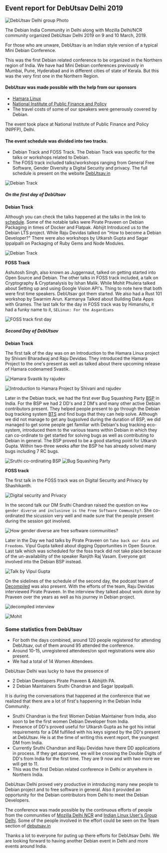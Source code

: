## Event report for DebUtsav Delhi 2019

![DebUtsav Delhi group Photo](/assets/images/debutsavdelhi2019/IMG_2939.JPG)


The Debian India Community in Delhi along with Mozilla Delhi/NCR community
organized DebUtsav Delhi 2019 on 9 and 10 March, 2019.

For those who are unware, DebUtsav is an Indian style version of a typical Mini Debian Conference.

This was the first Debian related conference to be organized in the Northern
region of India. We have had Mini Debian conferences previously in Mumbai, Pune, Hyderabad and in different cities of state of Kerala. But this was the very
first one in the Northern Region.

#### DebUtsav was made possible with the help from our sponsors

- [Hamara Linux](https://www.hamaralinux.org/)
- [National Institute of Public Finance and Policy](https://nipfp.org.in/home-page/)
- The travel costs of some of our speakers were generously covered by Debian.

The event took place at National Institute of Public Finance and Policy (NIPFP),
Delhi.

#### The event schedule was divided into two tracks.
- Debian Track and FOSS Track. The Debian Track was specific for the talks or
  workshops related to Debian.
- The FOSS track included talks/workshops ranging from General Free Software, Gender
Diversity a Digital Security and privacy. The full schedule is present on
the website [DebUtsav.in](https://www.debutsav.in/#schedule)

![Debian Track](/assets/images/debutsavdelhi2019/IMG_2898.JPG)


##### On the first day of DebUtsav
**Debian Track**

Although you can check the talks happened at the talks in the link to
[schedule](https://www.debutsav.in/#schedule). Some of the notable talks were
Pirate Praveen on Debian Packaging in times of Docker and Flatpak. Abhijit
Introduced us to the Debian LTS project. While Raju Devidas talked on "How to
become a Debian Developer?" There were also workshops by Utkarsh Gupta and Sagar Ippalpalli on Packaging of Ruby Gems and Node Modules.

![Debian Track](/assets/images/debutsavdelhi2019/photo_2019-04-02_02-38-57.jpg)

**FOSS Track**

Ashutosh Singh, also known as Juggernaut, talked on getting started into Open
Source and Debian. The other talks in FOSS track included, a talk on
Cryptography & Cryptanalysis by Ishan Malik. While Mohit Phulera talked about
Setting up and using Google Vision API's. Thing to note here that both were
first time speakers. DebUtsav got them started. We also had a Rust 101 workshop by Swarnim Arun. Karmanya Talked about Building Data Apps with Grames. The last talk for the day in FOSS track was by Himanshu, it had a funky name to it,
`SELinux: For the Asgardians`

![FOSS track first day](/assets/images/debutsavdelhi2019/photo_2019-04-02_02-26-38.jpg)

##### Second Day of DebUtsav
**Debian Track**

The first talk of the day was on an Introduction to the Hamara Linux project by
Shivani Bharadwaj and Raju Devidas. They introduced the Hamara Project to the
one's present as well as talked about there upcoming release of Hamara codenamed
Svastik.

![Hamara Svastik by rajudev](/assets/images/debutsavdelhi2019/photo_2019-04-02_02-38-57.jpg)

![Introduction to Hamara Project by Shivani and rajudev](/assets/images/debutsavdelhi2019/photo_2019-04-02_02-41-13.jpg)


Later in the Debian track, we had the first ever Bug Squashing Party
[BSP](https://wiki.debian.org/BSP) in India. For the BSP we had 2 DD's and 2
DM's and many other active Debian contributors present. They helped people
present to go through the Debian bug tracking system
[BTS](https://wiki.debian.org/BTS) and find bugs that they can help solve.
Although we did not manage to get any bugsolved during the duration of BSP, we
did managed to get some people get familiar with Debian's bug tracking
eco-system, introduced them to the various teams within Debian in which they can
co-ordinate to get started for solving bugs as well as contributing to Debian in
general. The BSP proved to be a good starting point for Utkarsh Gupta. Within
two-three weeks after the BSP he has already solved many bugs including 7 RC
bugs.

![Sruthi co-ordinating BSP](/assets/images/debutsavdelhi2019/photo_2019-04-02_02-25-54.jpg "Sruthi co-ordinating BSP")
![Bug Squashing Party ](/assets/images/debutsavdelhi2019/photo_2019-04-02_02-26-08.jpg "Bug Sqashing Party")


**FOSS track**

The first talk in the FOSS track was on Digital Security and Privacy by
Shashikanth. 

![Digital security and Privacy](/assets/images/debutsavdelhi2019/photo_2019-04-02_02-46-12.jpg "Digital security and privacy")

In the second talk our DM Sruthi Chandran raised the question on `How gender diverse and inclusinve is the Free Software Community?`. She
co-ordinated the sicussion very well and made sure that the people present
during the session got involved. 

![How gender diverse are free software communities?](/assets/images/debutsavdelhi2019/photo_2019-04-02_02-26-23.jpg "How gender diverse are free software communities?")


Later in the Day we had talks by Pirate Praveen on `Take back our data and Freedoms`. Vipul Gupta talked about digging
Opportunities in Open Source. Last talk which was scheduled for the foss track
did not take place because of the un-availability of the speaker Ranjith Raj
Vasam. Everyone got involved into the Debian BSP instead.

![Talk by Vipul Gupta](/assets/images/debutsavdelhi2019/photo_2019-04-02_02-26-17.jpg "Digging opportunities in Open Source")


On the sidelines of the schedule of the second day, the podcast team of
[Decompiled](https://decompiled.in/) was also present. With the efforts of the
team, Raju Devidas interviewed Pirate Praveen. In the interview they talked
about work done by Praveen over the years as well as his journey in Debian
project.

![decompiled interview](/assets/images/debutsavdelhi2019/photo_2019-04-02_02-26-13.jpg "Interview of Praveen by Decompiled.in podcast")


![Mohit](/assets/images/debutsavdelhi2019/photo_2019-04-02_02-26-35.jpg "Mohit from decompiled.in")

### Some statistics from DebUtsav

- For both the days combined, around 120 people registered for attending
  DebUtsav, out of them around 95 attended the conference.
- Around 10-15, unregistered attendees/on spot registrations were also present.
- We had a total of 14 Women Attendees.


DebUtsav Delhi was lucky to have the presence of
- 2 Debian Developers Pirate Praveen & Abhijith PA.
- 2 Debian Maintainers Sruthi Chandran and Sagar Ippalpalli.


It is during the conversations that happened at the conference that we realized
that there are a lot of first's happening in the Debian India Community.

- Sruthi Chandran is the first Women Debian Maintainer from India, also soon to
  be the first women Debian Developer from India.
- Presence of DD's proved useful for Utkarsh Gupta as he got his initial
  requirements for a DM fulfilled with his keys signed by the DD's present at
  DebUtsav. He is at the time of writing this event report, the youngest DM from
  India.
- Currently Sruthi Chandran and Raju Devidas have there DD applications in
  process. If they get approved, we will be crossing the Double Digits of DD's
  from India for the first time. They are 9 now and with two more we will get to
  11.
- This was the first Debian related conference in Delhi or anywhere in Northern
  India.


DebUtsav Delhi proved very productive in introducing many new people to Debian
project and to free software in general. Also it provided an opportunity for the
Debian contributors from Delhi to meet the Debian Developers.

The conference was made possible by the continuous efforts of people from the
communities of [Mozilla Delhi NCR](https://wiki.mozilla.org/India/Delhi) and
[Indian Linux User's Group Delhi](https://www.linuxdelhi.org/). Some of the
people involved in the effort could be seen on the Team section of
[debutsav.in](https://www.debutsav.in/#team)

Thanks a lot to everyone for puting up there efforts for DebUtsav Delhi. We are 
looking forward to having another Debian event in Delhi and more events around
India.



